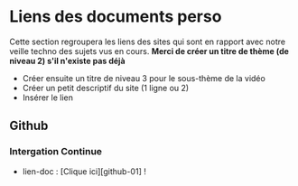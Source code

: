 # Liens des documents perso

Cette section regroupera les liens des sites qui sont en rapport avec notre veille techno des sujets vus en cours.
**Merci de créer un titre de thème (de niveau 2) s'il n'existe pas déjà**

* Créer ensuite un titre de niveau 3 pour le sous-thème de la vidéo
* Créer un petit descriptif du site (1 ligne ou 2)
* Insérer le lien  

## Github

### Intergation Continue

* lien-doc : [Clique ici][github-01] !

[github-doc-01]: /ressources_perso/github/version_doc/pseudo_integration_continue.docx

[github-pdf-01]: /ressources_perso/github/version_doc/pseudo_integration_continue.pdf
